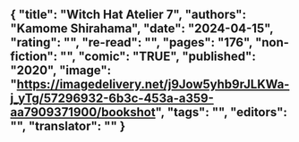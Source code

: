 {
 "title": "Witch Hat Atelier 7",
 "authors": "Kamome Shirahama",
 "date": "2024-04-15",
 "rating": "",
 "re-read": "",
 "pages": "176",
 "non-fiction": "",
 "comic": "TRUE",
 "published": "2020",
 "image": "https://imagedelivery.net/j9Jow5yhb9rJLKWa-j_yTg/57296932-6b3c-453a-a359-aa7909371900/bookshot",
 "tags": "",
 "editors": "",
 "translator": ""
}
---

